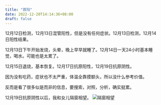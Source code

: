 ```yaml
---
title: "首阳"
date: 2022-12-20T14:14:36+08:00
draft: false
---
```


12月12日检测，12月13日混管阳性，但是没有任何症状。12月13日检测，12月14日阳性结果。

12月13日下午开始发烧，头晕，晚上早早就睡了。12月14日一天24小时基本睡觉，喝水。可能也是太累了。

12月15日退烧，基本恢复。12月17日抗原阳性，12月19日抗原阴性。

因为没有吃药，症状也不太严重，体温全靠摸额头，所以没什么参考价值。

反而是看了很多似是而非的信息，要搜索，对照，分析，确实挺累。

12月19日抗原阴性以后，我和女儿隔窗相望。
![隔窗相望](https://blog.871116.xyz/pics/happy.murphy.jpg)
